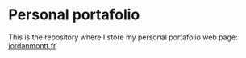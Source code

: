 # Personal portafolio

This is the repository where I store my personal portafolio web page: [jordanmontt.fr](htts://jordanmontt.fr)